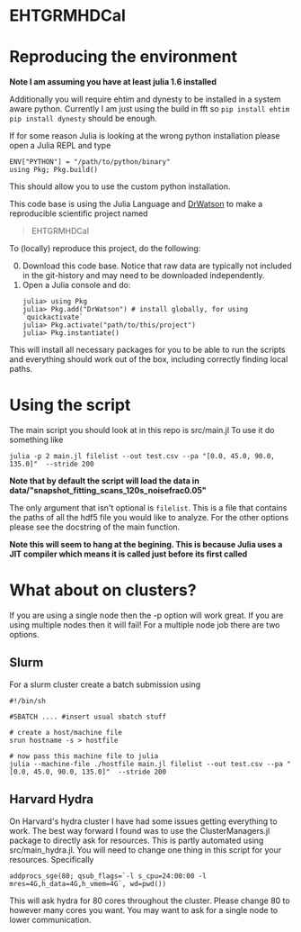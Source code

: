# EHTGRMHDCal


# Reproducing the environment
**Note I am assuming you have at least julia 1.6 installed**

Additionally you will require ehtim and dynesty to be installed in a system aware python. Currently I am just using the build in fft so 
`pip install ehtim`
`pip install dynesty`
should be enough. 

If for some reason Julia is looking at the wrong python installation please open a Julia REPL and type
```
ENV["PYTHON"] = "/path/to/python/binary"
using Pkg; Pkg.build()
```
This should allow you to use the custom python installation.



This code base is using the Julia Language and [DrWatson](https://juliadynamics.github.io/DrWatson.jl/stable/)
to make a reproducible scientific project named
> EHTGRMHDCal

To (locally) reproduce this project, do the following:

0. Download this code base. Notice that raw data are typically not included in the
   git-history and may need to be downloaded independently.
1. Open a Julia console and do:
   ```
   julia> using Pkg
   julia> Pkg.add("DrWatson") # install globally, for using `quickactivate`
   julia> Pkg.activate("path/to/this/project")
   julia> Pkg.instantiate()
   ```

This will install all necessary packages for you to be able to run the scripts and
everything should work out of the box, including correctly finding local paths.

# Using the script
The main script you should look at in this repo is src/main.jl
To use it do something like
```
julia -p 2 main.jl filelist --out test.csv --pa "[0.0, 45.0, 90.0, 135.0]"  --stride 200
```
**Note that by default the script will load the data in data/"snapshot_fitting_scans_120s_noisefrac0.05"**

The only argument that isn't optional is `filelist`. This is a file that contains the paths of all the hdf5 file you
would like to analyze. For the other options please see the docstring of the main function.

**Note this will seem to hang at the begining. This is because Julia uses a JIT compiler which means it is called just before its first called**

# What about on clusters?
If you are using a single node then the -p option will work great. If you are using multiple nodes then it will fail! For a multiple node job there are two options. 


## Slurm
For a slurm cluster create a batch submission using

```
#!/bin/sh

#SBATCH .... #insert usual sbatch stuff

# create a host/machine file
srun hostname -s > hostfile

# now pass this machine file to julia
julia --machine-file ./hostfile main.jl filelist --out test.csv --pa "[0.0, 45.0, 90.0, 135.0]"  --stride 200

```

## Harvard Hydra

On Harvard's hydra cluster I have had some issues getting everything to work. The best way forward I found was to use the ClusterManagers.jl package to directly ask for resources. This is partly automated using src/main_hydra.jl. You will need to change one thing in this script for your resources. Specifically 

```
addprocs_sge(80; qsub_flags=`-l s_cpu=24:00:00 -l mres=4G,h_data=4G,h_vmem=4G`, wd=pwd())
```

This will ask hydra for 80 cores throughout the cluster. Please change 80 to however many cores you want.
You may want to ask for a single node to lower communication. 




